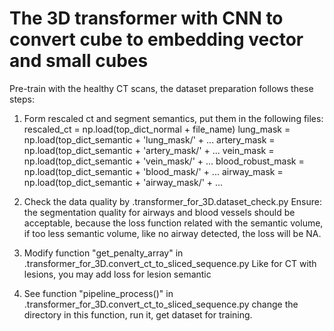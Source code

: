 # The 3D transformer with CNN to convert cube to embedding vector and small cubes

Pre-train with the healthy CT scans, the dataset preparation follows these steps:
1. Form rescaled ct and segment semantics, put them in the following files:
rescaled_ct = np.load(top_dict_normal + file_name)
lung_mask = np.load(top_dict_semantic + 'lung_mask/' + ...
artery_mask = np.load(top_dict_semantic + 'artery_mask/' + ...
vein_mask = np.load(top_dict_semantic + 'vein_mask/' + ...
blood_robust_mask = np.load(top_dict_semantic + 'blood_mask/' + ...
airway_mask = np.load(top_dict_semantic + 'airway_mask/' + ...

2. Check the data quality by .transformer_for_3D.dataset_check.py
Ensure: the segmentation quality for airways and blood vessels should be acceptable,
because the loss function related with the semantic volume, if too less semantic volume,
like no airway detected, the loss will be NA.

3. Modify function "get_penalty_array" in .transformer_for_3D.convert_ct_to_sliced_sequence.py
Like for CT with lesions, you may add loss for lesion semantic

4. See function "pipeline_process()" in .transformer_for_3D.convert_ct_to_sliced_sequence.py
change the directory in this function, run it, get dataset for training.


